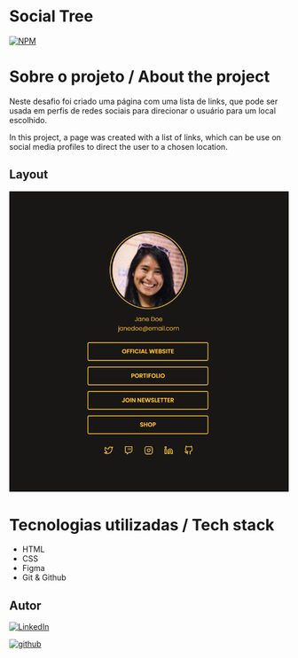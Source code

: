 # Social Tree
[![NPM](https://img.shields.io/npm/l/react)](./LICENSE)

# Sobre o projeto / About the project

Neste desafio foi criado uma página com uma lista de links, que pode ser usada em perfis de redes sociais para direcionar o usuário para um local escolhido.

In this project, a page was created with a list of links, which can be use on social media profiles to direct the user to a chosen location.

## Layout
![screen1](./assets/page-social-tree.png)

# Tecnologias utilizadas / Tech stack
- HTML
- CSS
- Figma
- Git & Github

## Autor

[![LinkedIn](https://img.shields.io/badge/-Rafael%20Nascimento-000099?style=flat&logo=linkedin)](https://www.linkedin.com/in/rafaelvnascimento/)

[![github](https://img.shields.io/badge/-Rafael%20Nascimento-000000?style=flat&logo=github)](https://www.linkedin.com/in/rafaelvnascimento/)
